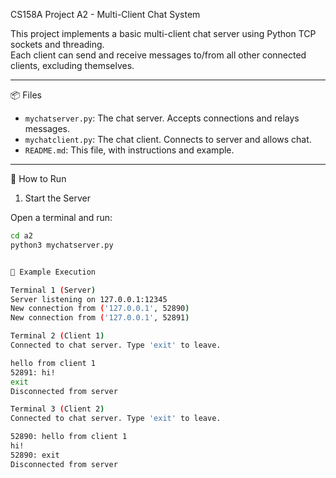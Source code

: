  CS158A Project A2 - Multi-Client Chat System

This project implements a basic multi-client chat server using Python TCP sockets and threading.  
Each client can send and receive messages to/from all other connected clients, excluding themselves.

---

 📦 Files

- `mychatserver.py`: The chat server. Accepts connections and relays messages.
- `mychatclient.py`: The chat client. Connects to server and allows chat.
- `README.md`: This file, with instructions and example.

---

 🚀 How to Run

 1. Start the Server

Open a terminal and run:

```bash
cd a2
python3 mychatserver.py


💬 Example Execution

Terminal 1 (Server)
Server listening on 127.0.0.1:12345
New connection from ('127.0.0.1', 52890)
New connection from ('127.0.0.1', 52891)

Terminal 2 (Client 1)
Connected to chat server. Type 'exit' to leave.

hello from client 1
52891: hi!
exit
Disconnected from server

Terminal 3 (Client 2)
Connected to chat server. Type 'exit' to leave.

52890: hello from client 1
hi!
52890: exit
Disconnected from server